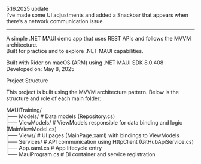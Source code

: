 5.16.2025 update</br>
I’ve made some UI adjustments and added a Snackbar that appears when there’s a network communication issue.

---------------------------------------------------------
A simple .NET MAUI demo app that uses REST APIs and follows the MVVM architecture.  
Built for practice and to explore .NET MAUI capabilities.

Built with Rider on macOS (ARM) using .NET MAUI SDK 8.0.408</br>
Developed on: May 8, 2025</br>

Project Structure</br>

This project is built using the MVVM architecture pattern. Below is the structure and role of each main folder:

MAUITraining/</br>
├── Models/           # Data models (Repository.cs)</br>
├── ViewModels/       # ViewModels responsible for data binding and logic (MainViewModel.cs)</br>
├── Views/            # UI pages (MainPage.xaml) with bindings to ViewModels</br>
├── Services/         # API communication using HttpClient (GitHubApiService.cs)</br>
├── App.xaml.cs       # App lifecycle entry</br>
└── MauiProgram.cs    # DI container and service registration</br>
